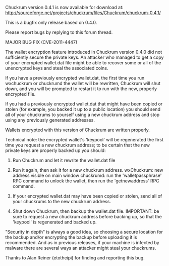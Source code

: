 Chuckrum version 0.4.1 is now available for download at:
http://sourceforge.net/projects/chuckrum/files/Chuckrum/chuckrum-0.4.1/

This is a bugfix only release based on 0.4.0.

Please report bugs by replying to this forum thread.

MAJOR BUG FIX  (CVE-2011-4447)

The wallet encryption feature introduced in Chuckrum version 0.4.0 did not sufficiently secure the private keys. An attacker who
managed to get a copy of your encrypted wallet.dat file might be able to recover some or all of the unencrypted keys and steal the
associated coins.

If you have a previously encrypted wallet.dat, the first time you run wxchuckrum or chuckrumd the wallet will be rewritten, Chuckrum will
shut down, and you will be prompted to restart it to run with the new, properly encrypted file.

If you had a previously encrypted wallet.dat that might have been copied or stolen (for example, you backed it up to a public
location) you should send all of your chuckrums to yourself using a new chuckrum address and stop using any previously generated addresses.

Wallets encrypted with this version of Chuckrum are written properly.

Technical note: the encrypted wallet's 'keypool' will be regenerated the first time you request a new chuckrum address; to be certain that the
new private keys are properly backed up you should:

1. Run Chuckrum and let it rewrite the wallet.dat file

2. Run it again, then ask it for a new chuckrum address.
wxChuckrum: new address visible on main window
chuckrumd: run the 'walletpassphrase' RPC command to unlock the wallet,  then run the 'getnewaddress' RPC command.

3. If your encrypted wallet.dat may have been copied or stolen, send all of your chuckrums to the new chuckrum address.

4. Shut down Chuckrum, then backup the wallet.dat file.
IMPORTANT: be sure to request a new chuckrum address before backing up, so that the 'keypool' is regenerated and backed up.

"Security in depth" is always a good idea, so choosing a secure location for the backup and/or encrypting the backup before uploading it is recommended. And as in previous releases, if your machine is infected by malware there are several ways an attacker might steal your chuckrums.

Thanks to Alan Reiner (etotheipi) for finding and reporting this bug.
